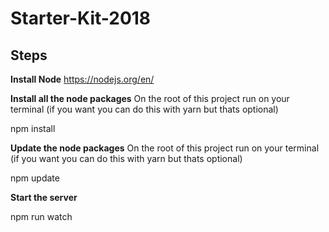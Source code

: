 # Starter-Kit-2018

## **Steps**

**Install Node**
https://nodejs.org/en/

**Install all the node packages**
On the root of this project run on your terminal (if you want you can do this with yarn but thats optional)
  
 npm install
  
 **Update the node packages**
On the root of this project run on your terminal (if you want you can do this with yarn but thats optional)
  
 npm update

**Start the server**

npm run watch
